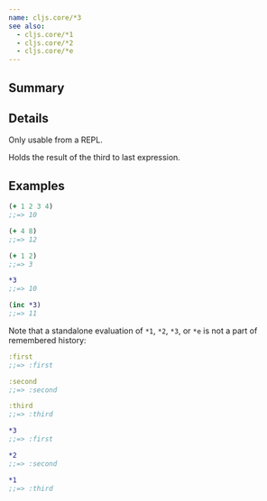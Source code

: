 ```yaml
---
name: cljs.core/*3
see also:
  - cljs.core/*1
  - cljs.core/*2
  - cljs.core/*e
---
```


## Summary

## Details

Only usable from a REPL.

Holds the result of the third to last expression.

## Examples

```clj
(+ 1 2 3 4)
;;=> 10

(+ 4 8)
;;=> 12

(+ 1 2)
;;=> 3

*3
;;=> 10

(inc *3)
;;=> 11
```

Note that a standalone evaluation of `*1`, `*2`, `*3`, or `*e` is not a part of
remembered history:

```clj
:first
;;=> :first

:second
;;=> :second

:third
;;=> :third

*3
;;=> :first

*2
;;=> :second

*1
;;=> :third
```
